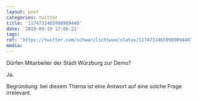 ```yaml
---
layout: post
categories: twitter
title: '1174731465998909440'
date: '2019-09-19 17:06:21'
tags: 
ref: 'https://twitter.com/schwarzlichtwue/status/1174731465998909440'
media:
---
```

Dürfen Mitarbeiter der Stadt Würzburg zur Demo?



Ja.

Begründung: bei diesem Thema ist eine Antwort auf eine solche Frage irrelevant.